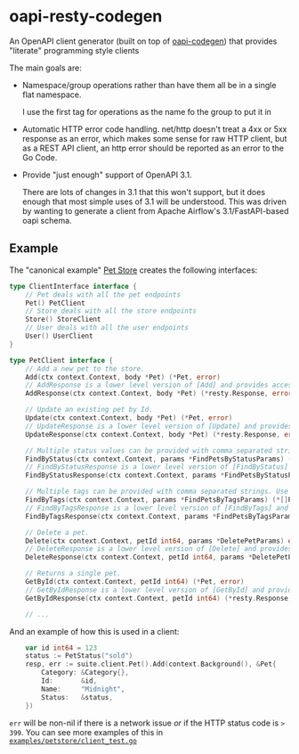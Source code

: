 # oapi-resty-codegen

An OpenAPI client generator (built on top of [oapi-codegen](https://github.com/oapi-codegen/oapi-codegen)) that provides "literate" programming style clients

The main goals are:

- Namespace/group operations rather than have them all be in a single flat
  namespace.

  I use the first tag for operations as the name fo the group to put it in

- Automatic HTTP error code handling. net/http doesn't treat a 4xx or 5xx
  response as an error, which makes some sense for raw HTTP client, but as a
  REST API client, an http error should be reported as an error to the Go
  Code.

- Provide "just enough" support of OpenAPI 3.1.

  There are lots of changes in 3.1 that this won't support, but it does enough
  that most simple uses of 3.1 will be understood. This was driven by wanting to
  generate a client from Apache Airflow's 3.1/FastAPI-based oapi schema.  

## Example

The "canonical example" [Pet Store][petstore] creates the following interfaces:

```go
type ClientInterface interface {
	// Pet deals with all the pet endpoints
	Pet() PetClient
	// Store deals with all the store endpoints
	Store() StoreClient
	// User deals with all the user endpoints
	User() UserClient
}

type PetClient interface {
	// Add a new pet to the store.
	Add(ctx context.Context, body *Pet) (*Pet, error)
	// AddResponse is a lower level version of [Add] and provides access to the raw [resty.Response]
	AddResponse(ctx context.Context, body *Pet) (*resty.Response, error)

	// Update an existing pet by Id.
	Update(ctx context.Context, body *Pet) (*Pet, error)
	// UpdateResponse is a lower level version of [Update] and provides access to the raw [resty.Response]
	UpdateResponse(ctx context.Context, body *Pet) (*resty.Response, error)

	// Multiple status values can be provided with comma separated strings.
	FindByStatus(ctx context.Context, params *FindPetsByStatusParams) (*[]Pet, error)
	// FindByStatusResponse is a lower level version of [FindByStatus] and provides access to the raw [resty.Response]
	FindByStatusResponse(ctx context.Context, params *FindPetsByStatusParams) (*resty.Response, error)

	// Multiple tags can be provided with comma separated strings. Use tag1, tag2, tag3 for testing.
	FindByTags(ctx context.Context, params *FindPetsByTagsParams) (*[]Pet, error)
	// FindByTagsResponse is a lower level version of [FindByTags] and provides access to the raw [resty.Response]
	FindByTagsResponse(ctx context.Context, params *FindPetsByTagsParams) (*resty.Response, error)

	// Delete a pet.
	Delete(ctx context.Context, petId int64, params *DeletePetParams) error
	// DeleteResponse is a lower level version of [Delete] and provides access to the raw [resty.Response]
	DeleteResponse(ctx context.Context, petId int64, params *DeletePetParams) (*resty.Response, error)

	// Returns a single pet.
	GetById(ctx context.Context, petId int64) (*Pet, error)
	// GetByIdResponse is a lower level version of [GetById] and provides access to the raw [resty.Response]
	GetByIdResponse(ctx context.Context, petId int64) (*resty.Response, error)

    // ...
```

And an example of how this is used in a client:

```go
	var id int64 = 123
	status := PetStatus("sold")
	resp, err := suite.client.Pet().Add(context.Background(), &Pet{
		Category: &Category{},
		Id:       &id,
		Name:     "Midnight",
		Status:   &status,
	})
```

`err` will be non-nil if there is a network issue _or_ if the HTTP status code is `> 399`. You can see more examples of this in [`examples/petstore/client_test.go`](examples/petstore/client_test.go)

[petstore]: https://raw.githubusercontent.com/swagger-api/swagger-petstore/refs/tags/swagger-petstore-v3-1.0.26/src/main/resources/openapi.yaml
